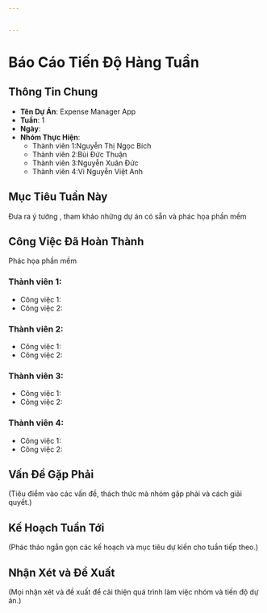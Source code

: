 ```yaml
---


---
```


<h1 id="báo-cáo-tiến-độ-hàng-tuần">Báo Cáo Tiến Độ Hàng Tuần</h1>
<h2 id="thông-tin-chung">Thông Tin Chung</h2>
<ul>
<li><strong>Tên Dự Án</strong>: Expense Manager App</li>
<li><strong>Tuần</strong>: 1</li>
<li><strong>Ngày</strong>:</li>
<li><strong>Nhóm Thực Hiện</strong>:
<ul>
<li>Thành viên 1:Nguyễn Thị Ngọc Bích</li>
<li>Thành viên 2:Bùi Đức Thuận</li>
<li>Thành viên 3:Nguyễn Xuân Đức</li>
<li>Thành viên 4:Vi Nguyễn Việt Anh</li>
</ul>
</li>
</ul>
<h2 id="mục-tiêu-tuần-này">Mục Tiêu Tuần Này</h2>
<p>Đưa ra ý tưởng , tham khảo những dự án có sẵn và phác họa phần mềm</p>
<h2 id="công-việc-đã-hoàn-thành">Công Việc Đã Hoàn Thành</h2>
<p>Phác họa phần mềm</p>
<h3 id="thành-viên-1">Thành viên 1:</h3>
<ul>
<li>Công việc 1:</li>
<li>Công việc 2:</li>
</ul>
<h3 id="thành-viên-2">Thành viên 2:</h3>
<ul>
<li>Công việc 1:</li>
<li>Công việc 2:</li>
</ul>
<h3 id="thành-viên-3">Thành viên 3:</h3>
<ul>
<li>Công việc 1:</li>
<li>Công việc 2:</li>
</ul>
<h3 id="thành-viên-4">Thành viên 4:</h3>
<ul>
<li>Công việc 1:</li>
<li>Công việc 2:</li>
</ul>
<h2 id="vấn-đề-gặp-phải">Vấn Đề Gặp Phải</h2>
<p>(Tiêu điểm vào các vấn đề, thách thức mà nhóm gặp phải và cách giải quyết.)</p>
<h2 id="kế-hoạch-tuần-tới">Kế Hoạch Tuần Tới</h2>
<p>(Phác thảo ngắn gọn các kế hoạch và mục tiêu dự kiến cho tuần tiếp theo.)</p>
<h2 id="nhận-xét-và-đề-xuất">Nhận Xét và Đề Xuất</h2>
<p>(Mọi nhận xét và đề xuất để cải thiện quá trình làm việc nhóm và tiến độ dự án.)</p>


